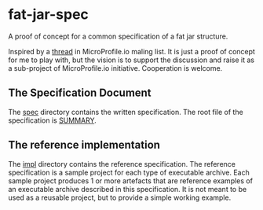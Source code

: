# fat-jar-spec
A proof of concept for a common specification of a fat jar structure.

Inspired by a [thread](https://groups.google.com/forum/#!topic/microprofile/sWOal05ORT0) in MicroProfile.io maling list.
It is just a proof of concept for me to play with, but the vision is to support the discussion and raise it as a sub-project of MicroProfile.io initiative.
Cooperation is welcome.

## The Specification Document

The [spec](spec) directory contains the written specification.
The root file of the specification is [SUMMARY](spec/SUMMARY.adoc).

## The reference implementation

The [impl](impl) directory contains the reference specification.
The reference specification is a sample project for each type of executable archive. 
Each sample project produces 1 or more artefacts that are reference examples of an executable archive described in this specification.
It is not meant to be used as a reusable project, but to provide a simple working example.
